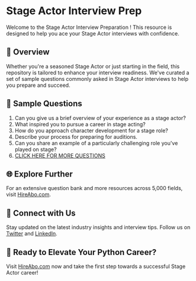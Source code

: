 # Stage Actor Interview Prep

Welcome to the Stage Actor Interview Preparation ! This resource is designed to help you ace your Stage Actor interviews with confidence.

## 🚀 Overview

Whether you're a seasoned Stage Actor or just starting in the field, this repository is tailored to enhance your interview readiness. We've curated a set of sample questions commonly asked in Stage Actor interviews to help you prepare and succeed.

## 📝 Sample Questions

1. Can you give us a brief overview of your experience as a stage actor?
2. What inspired you to pursue a career in stage acting?
3. How do you approach character development for a stage role?
4. Describe your process for preparing for auditions.
5. Can you share an example of a particularly challenging role you've played on stage?
6. [CLICK HERE FOR MORE QUESTIONS](https://hireabo.com/job/16_0_2/Stage%20Actor)

## 🌐 Explore Further

For an extensive question bank and more resources across 5,000 fields, visit [HireAbo.com](https://www.hireabo.com).

## 📱 Connect with Us

Stay updated on the latest industry insights and interview tips. Follow us on [Twitter](https://twitter.com/hireabo) and [LinkedIn](https://www.linkedin.com/in/hire-abo-3609972a8/).

## 🚀 Ready to Elevate Your Python Career?

Visit [HireAbo.com](https://www.hireabo.com) now and take the first step towards a successful Stage Actor career!